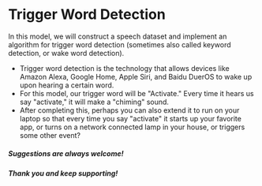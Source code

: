 # Trigger Word Detection

In this model, we will construct a speech dataset and implement an algorithm for trigger word detection (sometimes also called keyword detection, or wake word detection).


* Trigger word detection is the technology that allows devices like Amazon Alexa, Google Home, Apple Siri, and Baidu DuerOS to wake up upon hearing a certain word.  
* For this model, our trigger word will be "Activate." Every time it hears us say "activate," it will make a "chiming" sound.
* After completing this, perhaps you can also extend it to run on your laptop so that every time you say "activate" it starts up your favorite app, or turns on a network connected lamp in your house, or triggers some other event?

##### Suggestions are always welcome!
##### Thank you and keep supporting!
